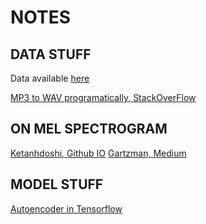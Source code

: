 # NOTES

## DATA STUFF
Data available [here](https://downloads.khinsider.com/game-soundtracks/album/legend-of-zelda-the-a-link-to-the-past-snes)

[MP3 to WAV programatically, StackOverFlow](https://stackoverflow.com/questions/3049572/how-to-convert-mp3-to-wav-in-python)

## ON MEL SPECTROGRAM

[Ketanhdoshi, Github IO](https://ketanhdoshi.github.io/Audio-Mel/)
[Gartzman, Medium](https://towardsdatascience.com/getting-to-know-the-mel-spectrogram-31bca3e2d9d0)

## MODEL STUFF

[Autoencoder in Tensorflow](https://www.tensorflow.org/tutorials/generative/autoencoder)